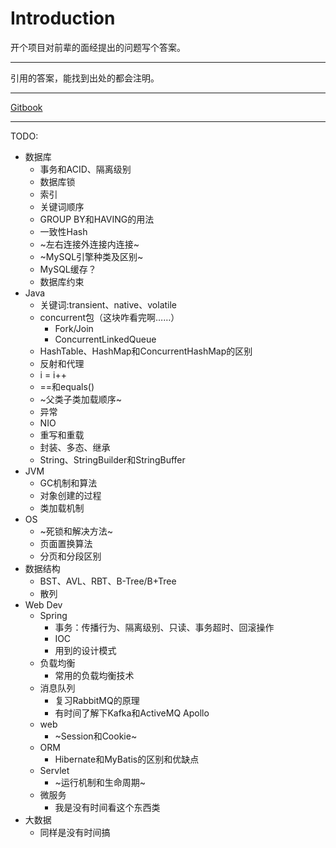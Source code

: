 # Introduction

开个项目对前辈的面经提出的问题写个答案。

------

引用的答案，能找到出处的都会注明。

------

[Gitbook](https://adushui.gitbooks.io/interview/)

------

TODO:

* 数据库
  * 事务和ACID、隔离级别
  * 数据库锁
  * 索引
  * 关键词顺序
  * GROUP BY和HAVING的用法
  * 一致性Hash
  * ~左右连接外连接内连接~
  * ~MySQL引擎种类及区别~
  * MySQL缓存？
  * 数据库约束
* Java
  * 关键词:transient、native、volatile
  * concurrent包（这块咋看完啊……）
    * Fork/Join
    * ConcurrentLinkedQueue
  * HashTable、HashMap和ConcurrentHashMap的区别
  * 反射和代理
  * i = i++
  * ==和equals()
  * ~父类子类加载顺序~
  * 异常
  * NIO
  * 重写和重载
  * 封装、多态、继承
  * String、StringBuilder和StringBuffer
* JVM
  * GC机制和算法
  * 对象创建的过程
  * 类加载机制
* OS
  * ~死锁和解决方法~
  * 页面置换算法
  * 分页和分段区别
* 数据结构
  * BST、AVL、RBT、B-Tree/B+Tree
  * 散列
* Web Dev
  * Spring
    * 事务：传播行为、隔离级别、只读、事务超时、回滚操作
    * IOC
    * 用到的设计模式
  * 负载均衡
    * 常用的负载均衡技术
  * 消息队列
    * 复习RabbitMQ的原理
    * 有时间了解下Kafka和ActiveMQ Apollo
  * web
    * ~Session和Cookie~
  * ORM
    * Hibernate和MyBatis的区别和优缺点
  * Servlet
    * ~运行机制和生命周期~
  * 微服务
    * 我是没有时间看这个东西类
* 大数据
  * 同样是没有时间搞
